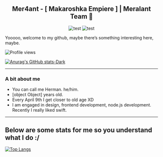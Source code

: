 <h2 align="center">
  Mer4ant - [ Makaroshka Empiere ] | Meralant Team 🤍
</h2>

<p align="center">
  <img src="https://img.shields.io/badge/-Dopio-blue" alt="test">
  <img src="https://img.shields.io/badge/-WebhookApi-yellow" alt="test">
</p>

Yooooo, welcome to my github, maybe there’s something interesting here, maybe.

![Profile views](https://komarev.com/ghpvc/?username=Mer4ant&color=4c10cc&style=flat-square)

[![Anurag's GitHub stats-Dark](https://github-readme-stats.vercel.app/api?username=Mer4ant&show_icons=true&theme=white)](https://github.com/Mer4ant/github-readme-stats)

<hr>

### A bit about me
* You can call me Herman. he/him.
* [object Object] years old.
* Every April 9th I get closer to old age XD
* I am engaged in design, frontend development, node.js development. Recently I really liked swift.

<hr>

## Below are some stats for me so you understand what I do :/

[![Top Langs](https://github-readme-stats.vercel.app/api/top-langs/?username=Mer4ant)](https://github.com/Mer4ant/github-readme-stats)
